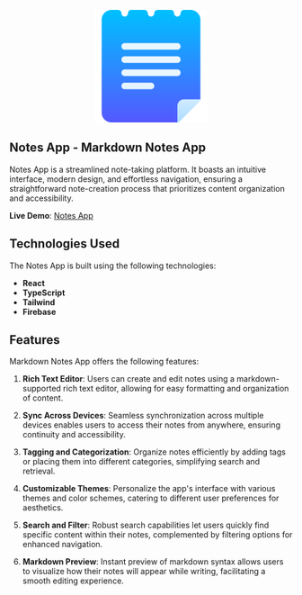 <p align="center">
  <img width="200" height="200" src="./src/assets/notes-app.png">
</p>

## Notes App - Markdown Notes App

Notes App is a streamlined note-taking platform. It boasts an intuitive interface, modern design, and effortless navigation, ensuring a straightforward note-creation process that prioritizes content organization and accessibility.

**Live Demo**: [Notes App](https://pvictordev.netlify.app/)

## Technologies Used

The Notes App is built using the following technologies:

- **React**
- **TypeScript**
- **Tailwind**
- **Firebase**

## Features

Markdown Notes App offers the following features:

1. **Rich Text Editor**: Users can create and edit notes using a markdown-supported rich text editor, allowing for easy formatting and organization of content.

2. **Sync Across Devices**: Seamless synchronization across multiple devices enables users to access their notes from anywhere, ensuring continuity and accessibility.

3. **Tagging and Categorization**: Organize notes efficiently by adding tags or placing them into different categories, simplifying search and retrieval.

4. **Customizable Themes**: Personalize the app's interface with various themes and color schemes, catering to different user preferences for aesthetics.

5. **Search and Filter**: Robust search capabilities let users quickly find specific content within their notes, complemented by filtering options for enhanced navigation.

6. **Markdown Preview**: Instant preview of markdown syntax allows users to visualize how their notes will appear while writing, facilitating a smooth editing experience.
